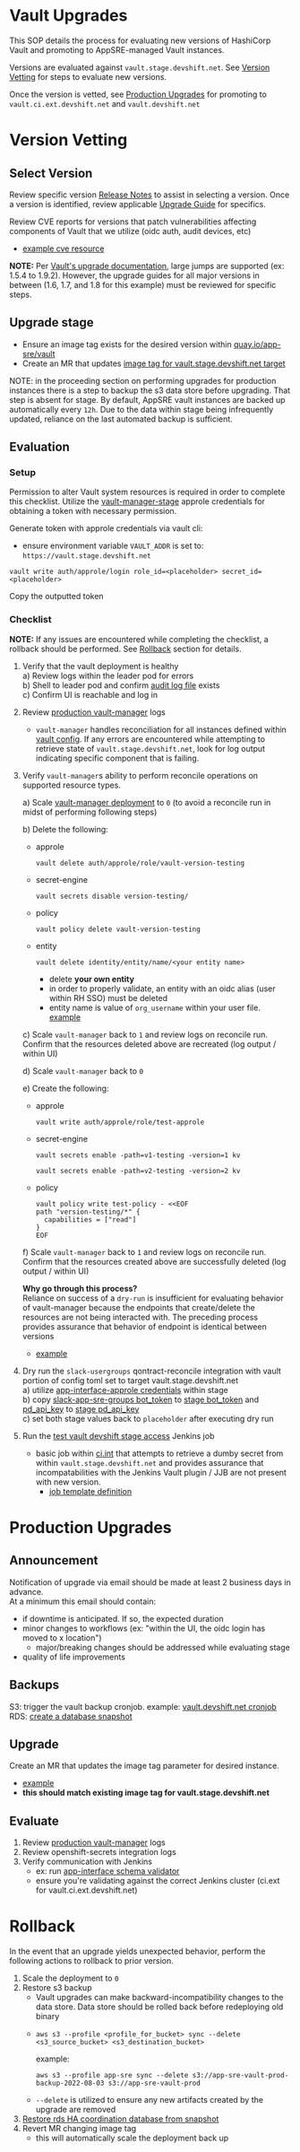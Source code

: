 # Vault Upgrades

This SOP details the process for evaluating new versions of HashiCorp Vault and promoting to AppSRE-managed Vault instances.  

Versions are evaluated against `vault.stage.devshift.net`. See [Version Vetting](#version-vetting) for steps to evaluate new versions.  

Once the version is vetted, see [Production Upgrades](#production-upgrades) for promoting to `vault.ci.ext.devshift.net` and `vault.devshift.net`

# Version Vetting

## Select Version
Review specific version [Release Notes](https://developer.hashicorp.com/vault/docs/release-notes) to assist in selecting a version. Once a version is identified, review applicable [Upgrade Guide](https://developer.hashicorp.com/vault/docs/upgrading/upgrade-to-1.12.x) for specifics.

Review CVE reports for versions that patch vulnerabilities affecting components of Vault that we utilize (oidc auth, audit devices, etc)
* [example cve resource](https://cve.mitre.org/cgi-bin/cvekey.cgi?keyword=hashicorp+vault)

**NOTE:** Per [Vault's upgrade documentation](https://developer.hashicorp.com/vault/docs/upgrading), large jumps are supported (ex: 1.5.4 to 1.9.2). However, the upgrade guides for all major versions in between (1.6, 1.7, and 1.8 for this example) must be reviewed for specific steps.

## Upgrade stage
* Ensure an image tag exists for the desired version within [quay.io/app-sre/vault](https://quay.io/repository/app-sre/vault?tab=tags)
* Create an MR that updates [image tag for vault.stage.devshift.net target](https://gitlab.cee.redhat.com/service/app-interface/-/blob/master/data/services/vault.devshift.net/cicd/saas.yaml#L61)

NOTE: in the proceeding section on performing upgrades for production instances there is a step to backup the s3 data store before upgrading. That step is absent for stage. By default, AppSRE vault instances are backed up automatically every `12h`. Due to the data within stage being infrequently updated, reliance on the last automated backup is sufficient.

## Evaluation

### Setup
Permission to alter Vault system resources is required in order to complete this checklist. Utilize the [vault-manager-stage](https://vault.devshift.net/ui/vault/secrets/app-sre/show/ci-int/vault-manager-stage-creds) approle credentials for obtaining a token with necessary permission.  

Generate token with approle credentials via vault cli:
* ensure environment variable `VAULT_ADDR` is set to: `https://vault.stage.devshift.net`
```
vault write auth/approle/login role_id=<placeholder> secret_id=<placeholder>
```
Copy the outputted token
### Checklist
**NOTE:** If any issues are encountered while completing the checklist, a rollback should be performed. See [Rollback](#rollback) section for details.

1) Verify that the vault deployment is healthy  
    a) Review logs within the leader pod for errors  
    b) Shell to leader pod and confirm [audit log file](https://gitlab.cee.redhat.com/service/app-interface/-/blob/master/data/services/vault.devshift.net/config/prod/audit-backends/file-audit.yml#L15) exists  
    c) Confirm UI is reachable and log in

2) Review [production vault-manager](https://console-openshift-console.apps.appsrep05ue1.zqxk.p1.openshiftapps.com/k8s/ns/app-interface-production/deployments/vault-manager/pods) logs
    * `vault-manager` handles reconciliation for all instances defined within [vault config](https://gitlab.cee.redhat.com/service/app-interface/-/tree/master/data/services/vault.devshift.net/config). If any errors are encountered while attempting to retrieve state of `vault.stage.devshift.net`, look for log output indicating specific component that is failing.

3) Verify `vault-manager`s ability to perform reconcile operations on supported resource types.  

    a) Scale [vault-manager deployment](https://console-openshift-console.apps.appsrep05ue1.zqxk.p1.openshiftapps.com/k8s/ns/app-interface-production/deployments/vault-manager) to `0` (to avoid a reconcile run in midst of performing following steps)  

    b) Delete the following:
    * approle
        ```
        vault delete auth/approle/role/vault-version-testing
        ```

    * secret-engine
        ```
        vault secrets disable version-testing/
        ```

    * policy
        ```
        vault policy delete vault-version-testing
        ```

    * entity
        ``` 
        vault delete identity/entity/name/<your entity name>
        ```
        * delete **your own entity**  
        * in order to properly validate, an entity with an oidc alias (user within RH SSO) must be deleted
        * entity name is value of `org_username` within your user file. [example](https://gitlab.cee.redhat.com/service/app-interface/-/blob/master/data/teams/app-sre/users/dwelch.yml#L7)
        

    c) Scale `vault-manager` back to `1` and review logs on reconcile run. Confirm that the resources deleted above are recreated (log output / within UI)

    d) Scale `vault-manager` back to `0`

    e) Create the following:
    * approle
        ```
        vault write auth/approle/role/test-approle
        ```
    * secret-engine
        ```
        vault secrets enable -path=v1-testing -version=1 kv
        ```
        ```
        vault secrets enable -path=v2-testing -version=2 kv
        ```

    * policy
        ```
        vault policy write test-policy - <<EOF
        path "version-testing/*" {
          capabilities = ["read"]
        }
        EOF
        ```

    f) Scale `vault-manager` back to `1` and review logs on reconcile run. Confirm that the resources created above are successfully deleted (log output / within UI)

    **Why go through this process?**  
    Reliance on success of a `dry-run` is insufficient for evaluating behavior of vault-manager because the endpoints that create/delete the resources are not being interacted with. The preceding process provides assurance that behavior of endpoint is identical between versions
    * [example](https://github.com/app-sre/vault-manager/blob/master/toplevel/role/role.go#L282)

4) Dry run the `slack-usergroups` qontract-reconcile integration with vault portion of config toml set to target vault.stage.devshift.net   
    a) utilize [app-interface-approle credentials](https://vault.stage.devshift.net/ui/vault/secrets/app-interface/show/app-sre/vault/app-interface-approle) within stage  
    b) copy [slack-app-sre-groups bot_token](https://vault.devshift.net/ui/vault/secrets/app-sre/show/creds/slack-app-sre-groups) to [stage bot_token](https://vault.stage.devshift.net/ui/vault/secrets/app-sre/show/creds/slack-app-sre-groups) and [pd_api_key](https://vault.devshift.net/ui/vault/secrets/app-sre/show/ci-int/pd_api_key) to [stage pd_api_key](https://vault.stage.devshift.net/ui/vault/secrets/app-sre/show/ci-int/pd_api_key)  
    c) set both stage values back to `placeholder` after executing dry run

5) Run the [test vault devshift stage access](https://ci.int.devshift.net/job/gl-test-vault-devshift-net-stage-access/) Jenkins job
    * basic job within [ci.int](https://ci.int.devshift.net/) that attempts to retrieve a dumby secret from within `vault.stage.devshift.net` and provides assurance that incompatabilities with the Jenkins Vault plugin / JJB are not present with new version.
        * [job template definition](https://gitlab.cee.redhat.com/service/app-interface/-/blob/master/resources/jenkins/vault.devshift.net/job-templates.yaml)


# Production Upgrades

## Announcement
Notification of upgrade via email should be made at least 2 business days in advance.  
At a minimum this email should contain: 
* if downtime is anticipated. If so, the expected duration
* minor changes to workflows (ex: "within the UI, the oidc login has moved to x location")
    * major/breaking changes should be addressed while evaluating stage
* quality of life improvements

## Backups
S3: trigger the vault backup cronjob. example: [vault.devshift.net cronjob](https://console-openshift-console.apps.appsrep05ue1.zqxk.p1.openshiftapps.com/k8s/ns/vault-prod/cronjobs/vault-backup/)  
RDS: [create a database snapshot](https://docs.aws.amazon.com/AmazonRDS/latest/UserGuide/USER_CreateSnapshot.html)

## Upgrade
Create an MR that updates the image tag parameter for desired instance.  
* [example](https://gitlab.cee.redhat.com/service/app-interface/-/blob/master/data/services/vault.devshift.net/cicd/saas.yaml#L82)
* **this should match existing image tag for vault.stage.devshift.net**

## Evaluate
1. Review [production vault-manager](https://console-openshift-console.apps.appsrep05ue1.zqxk.p1.openshiftapps.com/k8s/ns/app-interface-production/deployments/vault-manager/pods) logs
2. Review openshift-secrets integration logs
3. Verify communication with Jenkins 
    * ex: run [app-interface schema validator](https://ci.int.devshift.net/job/service-app-interface-gl-pr-check/) 
    * ensure you're validating against the correct Jenkins cluster (ci.ext for vault.ci.ext.devshift.net)

# Rollback
In the event that an upgrade yields unexpected behavior, perform the following actions to rollback to prior version.

1. Scale the deployment to `0`
2. Restore s3 backup
    * Vault upgrades can make backward-incompatibility changes to the data store. Data store should be rolled back before redeploying old binary
    *   ```
        aws s3 --profile <profile_for_bucket> sync --delete <s3_source_bucket> <s3_destination_bucket>
        ```
        example: 
        ```
        aws s3 --profile app-sre sync --delete s3://app-sre-vault-prod-backup-2022-08-03 s3://app-sre-vault-prod
        ```
    * `--delete` is utilized to ensure any new artifacts created by the upgrade are removed
3. [Restore rds HA coordination database from snapshot](https://docs.aws.amazon.com/AmazonRDS/latest/UserGuide/USER_RestoreFromSnapshot.html)
4. Revert MR changing image tag
    * this will automatically scale the deployment back up
